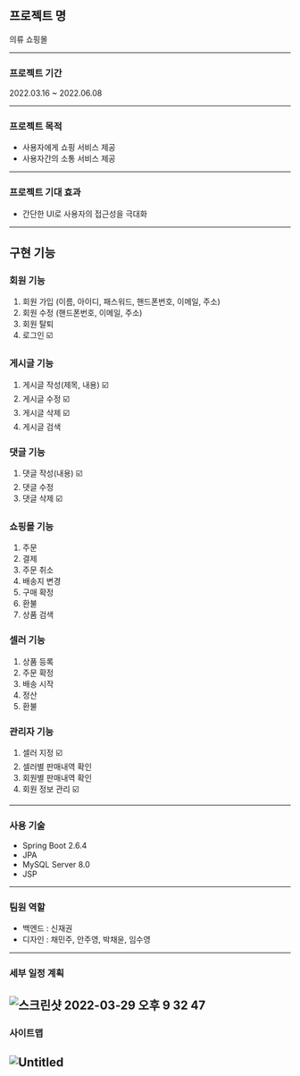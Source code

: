 ## 프로젝트 명

의류 쇼핑몰

---

### 프로젝트 기간

2022.03.16 ~ 2022.06.08

---

### 프로젝트 목적

* 사용자에게 쇼핑 서비스 제공
* 사용자간의 소통 서비스 제공

---

### 프로젝트 기대 효과

* 간단한 UI로 사용자의 접근성을 극대화

---

## 구현 기능

### 회원 기능

1. 회원 가입 (이름, 아이디, 패스워드, 핸드폰번호, 이메일, 주소)
2. 회원 수정 (핸드폰번호, 이메일, 주소)
3. 회원 탈퇴
4. 로그인 ☑️

### 게시글 기능

1. 게시글 작성(제목, 내용)  ☑️
2. 게시글 수정 ☑️
3. 게시글 삭제 ☑️
4. 게시글 검색

### 댓글 기능

1. 댓글 작성(내용)  ☑️
2. 댓글 수정
3. 댓글 삭제 ☑️

### 쇼핑몰 기능

1. 주문
2. 결제
3. 주문 취소
4. 배송지 변경
5. 구매 확정
6. 환불
7. 상품 검색

### 셀러 기능

1. 상품 등록
2. 주문 확정
3. 배송 시작
4. 정산
5. 환불

### 관리자 기능

1. 셀러 지정 ☑️
2. 셀러별 판매내역 확인
3. 회원별 판매내역 확인
4. 회원 정보 관리 ☑️

---

### 사용 기술

* Spring Boot 2.6.4
* JPA
* MySQL Server 8.0
* JSP

---

### 팀원 역할

* 백엔드 : 신재권
* 디자인 : 채민주, 안주영, 박채윤, 임수영

---

### 세부 일정 계획

![스크린샷 2022-03-29 오후 9 32 47](https://user-images.githubusercontent.com/80821744/160614217-640e4a88-a8b8-444e-842d-1cffbb13264f.png)
---

### 사이트맵

![Untitled](https://user-images.githubusercontent.com/80821744/160614279-8224f038-d531-4bf2-94b1-abc651e5d23d.png)
---
